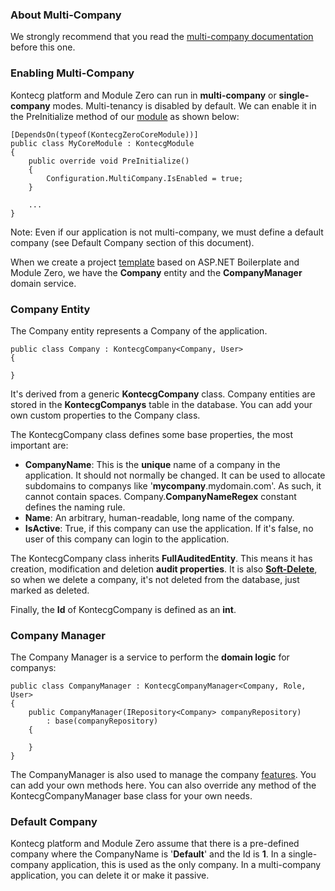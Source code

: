 ### About Multi-Company

We strongly recommend that you read the [multi-company
documentation](/Pages/Documents/Multi-Company) before this one.

### Enabling Multi-Company

Kontecg platform and Module Zero can run in **multi-company** or
**single-company** modes. Multi-tenancy is disabled by default. We can
enable it in the PreInitialize method of our
[module](/Pages/Documents/Module-System) as shown below:

    [DependsOn(typeof(KontecgZeroCoreModule))]
    public class MyCoreModule : KontecgModule
    {
        public override void PreInitialize()
        {
            Configuration.MultiCompany.IsEnabled = true;    
        }

        ...
    }

Note: Even if our application is not multi-company, we must define a
default company (see Default Company section of this document). 

When we create a project [template](/Templates) based on ASP.NET
Boilerplate and Module Zero, we have the **Company** entity and the
**CompanyManager** domain service.

### Company Entity

The Company entity represents a Company of the application.

    public class Company : KontecgCompany<Company, User>
    {

    }

It's derived from a generic **KontecgCompany** class. Company entities are
stored in the **KontecgCompanys** table in the database. You can add your own custom
properties to the Company class.

The KontecgCompany class defines some base properties, the most important are:

-   **CompanyName**: This is the **unique** name of a company in the
    application. It should not normally be changed. It can be used to
    allocate subdomains to companys like '**mycompany**.mydomain.com'.
    As such, it cannot contain spaces.
    Company.**CompanyNameRegex** constant defines the naming rule.
-   **Name**: An arbitrary, human-readable, long name of the company.
-   **IsActive**: True, if this company can use the application. If it's
    false, no user of this company can login to the application.

The KontecgCompany class inherits **FullAuditedEntity**. This means it
has creation, modification and deletion **audit properties**. It is also
**[Soft-Delete](/Pages/Documents/Data-Filters#isoftdelete)**, so
when we delete a company, it's not deleted from the database, just marked as
deleted.

Finally, the **Id** of KontecgCompany is defined as an **int**.

### Company Manager

The Company Manager is a service to perform the **domain logic** for companys:

    public class CompanyManager : KontecgCompanyManager<Company, Role, User>
    {
        public CompanyManager(IRepository<Company> companyRepository)
            : base(companyRepository)
        {

        }
    }

The CompanyManager is also used to manage the company
[features](/Pages/Documents/Feature-Management). You can add your own
methods here. You can also override any method of the KontecgCompanyManager base
class for your own needs.

### Default Company

Kontecg platform and Module Zero assume that there is a pre-defined
company where the CompanyName is '**Default**' and the Id is **1**. In a
single-company application, this is used as the only company. In a
multi-company application, you can delete it or make it passive.
